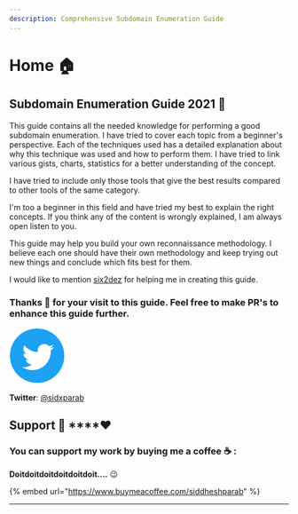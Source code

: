 ```yaml
---
description: Comprehensive Subdomain Enumeration Guide
---
```


# Home 🏠

## Subdomain Enumeration Guide 2021 📖 

This guide contains all the needed knowledge for performing a good subdomain enumeration. I have tried to cover each topic from a beginner's perspective. Each of the techniques used has a detailed explanation about why this technique was used and how to perform them. I have tried to link various gists, charts, statistics for a better understanding of the concept.

I have tried to include only those tools that give the best results compared to other tools of the same category.

I'm too a beginner in this field and have tried my best to explain the right concepts. If you think any of the content is wrongly explained, I am always open listen to you.

This guide may help you build your own reconnaissance methodology. I believe each one should have their own methodology and keep trying out new things and conclude which fits best for them. 

I would like to mention [six2dez](https://twitter.com/Six2dez1) for helping me in creating this guide.

### **Thanks 🙏**  for your visit to this guide. Feel free to make PR's to enhance this guide further.

![](.gitbook/assets/twitter-logo.png)

**Twitter**: [@sidxparab](https://twitter.com/sidxparab)  


## Support 🙏 ****❤ 

### **You can support my work by buying me a coffee** ☕ **:**

**Doitdoitdoitdoitdoitdoit....** 😉 

{% embed url="https://www.buymeacoffee.com/siddheshparab" %}


****

